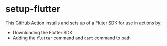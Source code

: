 # setup-flutter

This [GitHub Action]() installs and sets up of a Fluter SDK for use in actions by:

* Downloading the Flutter SDK
* Adding the `flutter` command and `dart` command to path

